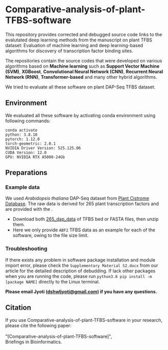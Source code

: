 # Comparative-analysis-of-plant-TFBS-software
This repository provides corrected and debugged source code links to the evalutated deep learning methods from the manuscript on plant TFBS dataset: Evaluation of machine learning and deep learning-based algorithms for discovery of transcription factor binding sites.

The repositories contain the source codes that were developed on various algorithms based on **Machine learning** such as **Support Vector Machine (SVM)**, **XGBoost**, **Convolutional Neural Network (CNN)**, **Recurrent Neural Network (RNN)**, **Transformer-based** and many other hybrid algorithms. 

We tried to evaluate all these software on plant DAP-Seq TFBS dataset. 

## Environment

We evaluated all these software by activating conda environment using following commands:
```
conda activate
python: 3.8.10
pytorch: 1.12.0
torch-geometric: 2.0.1
NVIDIA Driver Version: 525.125.06
CUDA Version: 12.0
GPU: NVIDIA RTX A5000-24Gb
```

## Preparations

### Example data

We used *Arabidopsis thaliana* DAP-Seq dataset from [Plant Cistrome Database](http://neomorph.salk.edu/dap_web/pages/browse_table_aj.php). The raw data is derived for 265 plant transcription factors and are provided with the .
- Download both [265_dap_data](https://github.com/SCBB-LAB/Comparative-analysis-of-plant-TFBS-software/265_dap_data) of TFBS bed or FASTA files, then unzip them.
- Here we only provide `ABF2` TFBS data as an example for each of the software, owing to the file size limit.

### Troubleshooting

If there exists any problem in software package installation and module import error, please check the `Supplementary Material S2.docx` from our article for the detailed description of debudding.
If lack other packages when you are running the code, please run `python3.8 pip install -m [package NAME]` directly to the Linux terminal.

**Please email Jyoti (dshwljyoti@gmail.com) if you have any questions.**
## Citation

If you use Comparative-analysis-of-plant-TFBS-software in your research, please cite the following paper:</br>
<br/>
"[Comparative-analysis-of-plant-TFBS-software]",<br/>
Briefings in Bioinformatics.

